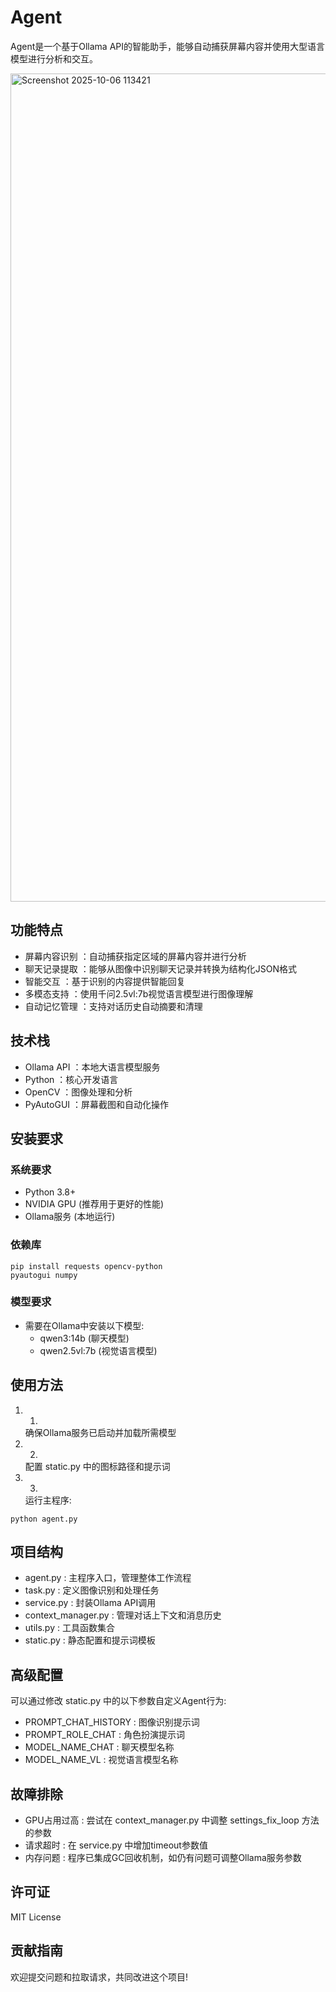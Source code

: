 # Agent
Agent是一个基于Ollama API的智能助手，能够自动捕获屏幕内容并使用大型语言模型进行分析和交互。

<img width="2312" height="1325" alt="Screenshot 2025-10-06 113421" src="https://github.com/user-attachments/assets/54423535-7125-4dce-ae77-92a8e5d4abc1" />

## 功能特点
- 屏幕内容识别 ：自动捕获指定区域的屏幕内容并进行分析
- 聊天记录提取 ：能够从图像中识别聊天记录并转换为结构化JSON格式
- 智能交互 ：基于识别的内容提供智能回复
- 多模态支持 ：使用千问2.5vl:7b视觉语言模型进行图像理解
- 自动记忆管理 ：支持对话历史自动摘要和清理
## 技术栈
- Ollama API ：本地大语言模型服务
- Python ：核心开发语言
- OpenCV ：图像处理和分析
- PyAutoGUI ：屏幕截图和自动化操作
## 安装要求
### 系统要求
- Python 3.8+
- NVIDIA GPU (推荐用于更好的性能)
- Ollama服务 (本地运行)
### 依赖库
```
pip install requests opencv-python 
pyautogui numpy
```
### 模型要求
- 需要在Ollama中安装以下模型:
  - qwen3:14b (聊天模型)
  - qwen2.5vl:7b (视觉语言模型)
## 使用方法
1. 1.
   确保Ollama服务已启动并加载所需模型
2. 2.
   配置 static.py 中的图标路径和提示词
3. 3.
   运行主程序:
```
python agent.py
```
## 项目结构
- agent.py : 主程序入口，管理整体工作流程
- task.py : 定义图像识别和处理任务
- service.py : 封装Ollama API调用
- context_manager.py : 管理对话上下文和消息历史
- utils.py : 工具函数集合
- static.py : 静态配置和提示词模板
## 高级配置
可以通过修改 static.py 中的以下参数自定义Agent行为:

- PROMPT_CHAT_HISTORY : 图像识别提示词
- PROMPT_ROLE_CHAT : 角色扮演提示词
- MODEL_NAME_CHAT : 聊天模型名称
- MODEL_NAME_VL : 视觉语言模型名称
## 故障排除
- GPU占用过高 : 尝试在 context_manager.py 中调整 settings_fix_loop 方法的参数
- 请求超时 : 在 service.py 中增加timeout参数值
- 内存问题 : 程序已集成GC回收机制，如仍有问题可调整Ollama服务参数
## 许可证
MIT License

## 贡献指南
欢迎提交问题和拉取请求，共同改进这个项目!
